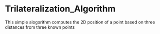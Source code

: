 # Trilateralization_Algorithm
This simple alogorithm computes the 2D position of a point based on three distances from three known points
